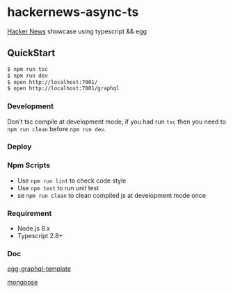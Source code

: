 # hackernews-async-ts
[Hacker News](https://news.ycombinator.com/) showcase using typescript && egg


## QuickStart
```bash
$ npm run tsc
$ npm run dev
$ open http://localhost:7001/
$ open http://localhost:7001/graphql
```

### Development
Don't tsc compile at development mode, if you had run `tsc` then you need to `npm run clean` before `npm run dev`.

### Deploy


### Npm Scripts
- Use `npm run lint` to check code style
- Use `npm test` to run unit test
- se `npm run clean` to clean compiled js at development mode once

### Requirement
- Node.js 8.x
- Typescript 2.8+

### Doc
[egg-graphql-template](https://github.com/freebyron/egg-graphql-boilerplate)

[mongoose](http://mongoosejs.net/docs/guide.html)
